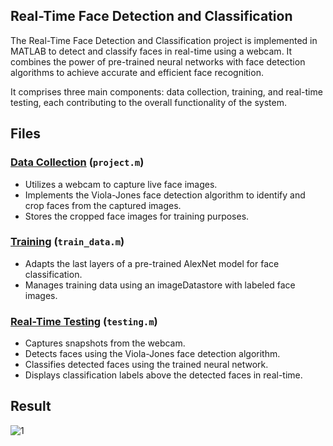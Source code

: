 ## Real-Time Face Detection and Classification

The Real-Time Face Detection and Classification project is implemented in MATLAB to detect and classify faces in real-time using a webcam. It combines the power of pre-trained neural networks with face detection algorithms to achieve accurate and efficient face recognition.

It comprises three main components: data collection, training, and real-time testing, each contributing to the overall functionality of the system.

## Files
### [Data Collection](https://github.com/Aggarwal-Gavesh-25/Facial-Recognition/blob/main/Project.m) (`project.m`)
- Utilizes a webcam to capture live face images.
- Implements the Viola-Jones face detection algorithm to identify and crop faces from the captured images.
- Stores the cropped face images for training purposes.

### [Training](https://github.com/Aggarwal-Gavesh-25/Facial-Recognition/blob/main/Train_data.m) (`train_data.m`)
- Adapts the last layers of a pre-trained AlexNet model for face classification.
- Manages training data using an imageDatastore with labeled face images.

### [Real-Time Testing](https://github.com/Aggarwal-Gavesh-25/Facial-Recognition/blob/main/Testing.m) (`testing.m`)
- Captures snapshots from the webcam.
- Detects faces using the Viola-Jones face detection algorithm.
- Classifies detected faces using the trained neural network.
- Displays classification labels above the detected faces in real-time.

## Result

![1](https://github.com/Aggarwal-Gavesh-25/Facial-Recognition/assets/118240223/04e38608-2c34-48eb-bc3d-982e746604e9)
